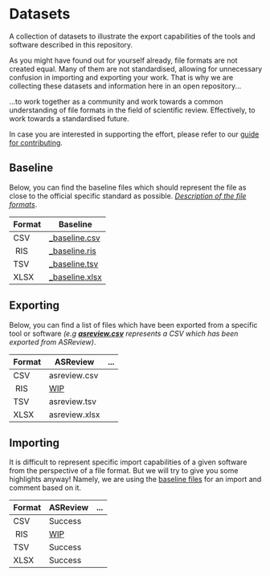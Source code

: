# Datasets
A collection of datasets to illustrate the export capabilities of the tools and software described in this repository.

As you might have found out for yourself already, file formats are not created equal. Many of them are not standardised, allowing for unnecessary confusion in importing and exporting your work. That is why we are collecting these datasets and information here in an open repository...

...to work together as a community and work towards a common understanding of file formats in the field of scientific review. Effectively, to work towards a standardised future.

In case you are interested in supporting the effort, please refer to our [guide for contributing](#contributing).


## Baseline
Below, you can find the baseline files which should represent the file as close to the official specific standard as possible. *[Description of the file formats](#file-formats)*.

| Format | Baseline |
| --- | --- |
| CSV | [_baseline.csv](CSV/_baseline.csv) |
| RIS | [_baseline.ris](RIS/_baseline.ris) |
| TSV | [_baseline.tsv](TSV/_baseline.tsv) |
| XLSX | [_baseline.xlsx](XLSX/_baseline.xlsx) |

## Exporting
Below, you can find a list of files which have been exported from a specific tool or software *(e.g **[asreview.csv](CSV/asreview.csv)** represents a CSV which has been exported from ASReview)*.

| Format | ASReview | ... |
| --- | --- | --- |
| CSV | asreview.csv | |
| RIS | [WIP](https://github.com/asreview/asreview/issues/495) | |
| TSV | asreview.tsv | |
| XLSX | asreview.xlsx | |

## Importing
It is difficult to represent specific import capabilities of a given software from the perspective of a file format. But we will try to give you some highlights anyway! Namely, we are using the [baseline files](#baseline) for an import and comment based on it.

| Format | ASReview | ... |
| --- | --- | --- |
| CSV | Success | |
| RIS | [WIP](https://github.com/asreview/asreview/issues/495) | |
| TSV | Success | |
| XLSX | Success | |
